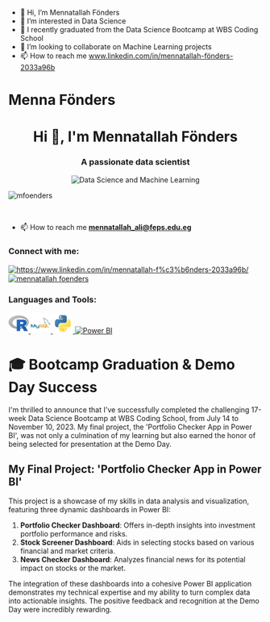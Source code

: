 - 👋 Hi, I’m Mennatallah Fönders
- 👀 I’m interested in Data Science
- 🌱 I recently graduated from the Data Science Bootcamp at WBS Coding School
- 💞️ I’m looking to collaborate on Machine Learning projects
- 📫 How to reach me www.linkedin.com/in/mennatallah-fönders-2033a96b

# Menna Fönders
<h1 align="center">Hi 👋, I'm Mennatallah Fönders</h1>
<h3 align="center">A passionate data scientist</h3>

<p align="center">
  <img src="https://images.unsplash.com/photo-1581090700227-1e37b190418e?ixlib=rb-1.2.1&ixid=eyJhcHBfaWQiOjEyMDd9&auto=format&fit=crop&w=500&q=60" alt="Data Science and Machine Learning" />
</p>

<p align="left"> <img src="https://komarev.com/ghpvc/?username=mfoenders&label=Profile%20views&color=0e75b6&style=flat" alt="mfoenders" /> </p>

<p align="left"> <a href="https://twitter.com/" target="blank"><img src="https://img.shields.io/twitter/follow/?logo=twitter&style=for-the-badge" alt="" /></a> </p>

- 📫 How to reach me **mennatallah_ali@feps.edu.eg**

<h3 align="left">Connect with me:</h3>
<p align="left">
<a href="https://linkedin.com/in/https://www.linkedin.com/in/mennatallah-f%c3%b6nders-2033a96b/" target="blank"><img align="center" src="https://raw.githubusercontent.com/rahuldkjain/github-profile-readme-generator/master/src/images/icons/Social/linked-in-alt.svg" alt="https://www.linkedin.com/in/mennatallah-f%c3%b6nders-2033a96b/" height="30" width="40" /></a>
<a href="https://kaggle.com/mennatallah foenders" target="blank"><img align="center" src="https://raw.githubusercontent.com/rahuldkjain/github-profile-readme-generator/master/src/images/icons/Social/kaggle.svg" alt="mennatallah foenders" height="30" width="40" /></a>
</p>

<h3 align="left">Languages and Tools:</h3>
<p align="left"> 
<a href="https://www.r-project.org/" target="_blank" rel="noreferrer"> <img src="https://raw.githubusercontent.com/devicons/devicon/master/icons/r/r-original.svg" alt="R" width="40" height="40"/> </a>
<a href="https://www.mysql.com/" target="_blank" rel="noreferrer"> <img src="https://raw.githubusercontent.com/devicons/devicon/master/icons/mysql/mysql-original-wordmark.svg" alt="mysql" width="40" height="40"/> </a> 
<a href="https://www.python.org" target="_blank" rel="noreferrer"> <img src="https://raw.githubusercontent.com/devicons/devicon/master/icons/python/python-original.svg" alt="python" width="40" height="40"/> </a> 
<a href="https://powerbi.microsoft.com/" target="_blank" rel="noreferrer"> <img src="https://raw.githubusercontent.com/devicons/devicon/master/icons/powerbi/powerbi-original.svg" alt="Power BI" width="40" height="40"/> </a>
</p>

# 🎓 Bootcamp Graduation & Demo Day Success
I'm thrilled to announce that I've successfully completed the challenging 17-week Data Science Bootcamp at WBS Coding School, from July 14 to November 10, 2023. My final project, the 'Portfolio Checker App in Power BI', was not only a culmination of my learning but also earned the honor of being selected for presentation at the Demo Day.

## My Final Project: 'Portfolio Checker App in Power BI'
This project is a showcase of my skills in data analysis and visualization, featuring three dynamic dashboards in Power BI:

1. **Portfolio Checker Dashboard**: Offers in-depth insights into investment portfolio performance and risks.
2. **Stock Screener Dashboard**: Aids in selecting stocks based on various financial and market criteria.
3. **News Checker Dashboard**: Analyzes financial news for its potential impact on stocks or the market.

The integration of these dashboards into a cohesive Power BI application demonstrates my technical expertise and my ability to turn complex data into actionable insights. The positive feedback and recognition at the Demo Day were incredibly rewarding.



